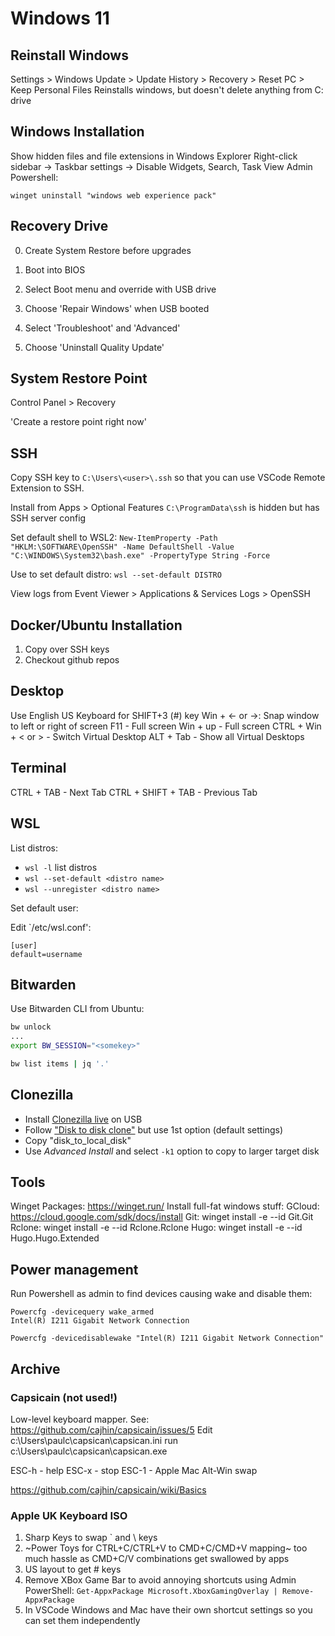 # Windows 11

## Reinstall Windows
Settings > Windows Update > Update History > Recovery > Reset PC > Keep Personal Files
Reinstalls windows, but doesn't delete anything from C: drive

## Windows Installation

Show hidden files and file extensions in Windows Explorer
Right-click sidebar -> Taskbar settings -> Disable Widgets, Search, Task View
Admin Powershell:
```
winget uninstall "windows web experience pack"
```

## Recovery Drive

0. Create System Restore before upgrades

1. Boot into BIOS
2. Select Boot menu and override with USB drive
3. Choose 'Repair Windows' when USB booted
4. Select 'Troubleshoot' and 'Advanced'
5. Choose 'Uninstall Quality Update'

## System Restore Point

Control Panel > Recovery

'Create a restore point right now'

## SSH 

Copy SSH key to `C:\Users\<user>\.ssh` so that you can use
VSCode Remote Extension to SSH.

Install from Apps > Optional Features
`C:\ProgramData\ssh` is hidden but has SSH server config

Set default shell to WSL2:
`New-ItemProperty -Path "HKLM:\SOFTWARE\OpenSSH" -Name DefaultShell -Value "C:\WINDOWS\System32\bash.exe" -PropertyType String -Force`

Use to set default distro:
`wsl --set-default DISTRO`

View logs from Event Viewer > Applications & Services Logs > OpenSSH

## Docker/Ubuntu Installation

1. Copy over SSH keys
2. Checkout github repos

## Desktop

Use English US Keyboard for SHIFT+3 (#) key
Win + <- or ->: Snap window to left or right of screen
F11 - Full screen 
Win + up - Full screen
CTRL + Win + < or > - Switch Virtual Desktop
ALT + Tab - Show all Virtual Desktops 

## Terminal

CTRL + TAB - Next Tab
CTRL + SHIFT + TAB - Previous Tab

## WSL

List distros:

- `wsl -l` list distros
- `wsl --set-default <distro name>`
- `wsl --unregister <distro name>`

Set default user:

Edit  `/etc/wsl.conf':

```
[user]
default=username
```

## Bitwarden

Use Bitwarden CLI from Ubuntu:

```sh
bw unlock
...  
export BW_SESSION="<somekey>"

bw list items | jq '.'
```

## Clonezilla

- Install [Clonezilla live](https://clonezilla.org/clonezilla-live.php) on USB
- Follow ["Disk to disk clone"](https://clonezilla.org/clonezilla-live-doc.php) but use 1st option (default settings)
- Copy "disk_to_local_disk"
- Use *Advanced Install* and select `-k1` option to copy to larger target disk

## Tools

Winget Packages: https://winget.run/
Install full-fat windows stuff:
GCloud: https://cloud.google.com/sdk/docs/install
Git: winget install -e --id Git.Git
Rclone: winget install -e --id Rclone.Rclone
Hugo: winget install -e --id Hugo.Hugo.Extended

## Power management

Run Powershell as admin to find devices causing wake and disable them:
```
Powercfg -devicequery wake_armed
Intel(R) I211 Gigabit Network Connection

Powercfg -devicedisablewake "Intel(R) I211 Gigabit Network Connection"
```

## Archive

### Capsicain (not used!)

Low-level keyboard mapper.
See: https://github.com/cajhin/capsicain/issues/5
Edit c:\Users\paulc\capsican\capsican.ini
run c:\Users\paulc\capsican\capsican.exe

ESC-h - help
ESC-x - stop
ESC-1 - Apple Mac Alt-Win swap

https://github.com/cajhin/capsicain/wiki/Basics

### Apple UK Keyboard ISO

1. Sharp Keys to swap ` and \ keys
2. ~Power Toys for CTRL+C/CTRL+V to CMD+C/CMD+V mapping~ too much hassle as CMD+C/V combinations get
swallowed by apps
3. US layout to get # keys
4. Remove XBox Game Bar to avoid annoying shortcuts using Admin PowerShell: `Get-AppxPackage Microsoft.XboxGamingOverlay | Remove-AppxPackage`
5. In VSCode Windows and Mac have their own shortcut settings so you can set them independently

